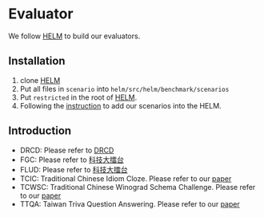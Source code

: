 # Evaluator
We follow [HELM](https://github.com/stanford-crfm/helm) to build our evaluators.  

## Installation
1. clone [HELM](https://github.com/stanford-crfm/helm)
2. Put all files in `scenario` into `helm/src/helm/benchmark/scenarios`
3. Put `restricted` in the root of [HELM](https://github.com/stanford-crfm/helm). 
4. Following the [instruction](https://crfm-helm.readthedocs.io/en/latest/code/) to add our scenarios into the HELM.

## Introduction
- DRCD: Please refer to [DRCD](https://github.com/DRCKnowledgeTeam/DRCD)
- FGC: Please refer to [科技大擂台](https://scidm.nchc.org.tw/dataset/grandchallenge2020/resource/af730fe7-7f95-4af2-b4f4-1ca09406b35a)
- FLUD: Please refer to [科技大擂台](https://scidm.nchc.org.tw/dataset/grandchallenge2020)
- TCIC: Traditional Chinese Idiom Cloze. Please refer to our [paper]()
- TCWSC:  Traditional Chinese Winograd Schema Challenge. Please refer to our [paper]() 
- TTQA: Taiwan Triva Question Answering. Please refer to our [paper]() 
